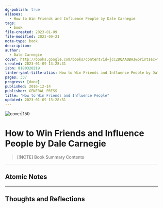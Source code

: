 ```yaml
---
dg-publish: true
aliases:
  - How to Win Friends and Influence People by Dale Carnegie
tags:
  - book
file-created: 2023-01-09
file-modified: 2023-09-21
note-type: book 
description: 
author:
  - Dale Carnegie
cover: http://books.google.com/books/content?id=jcC2DQAAQBAJ&printsec=frontcover&img=1&zoom=1&edge=curl&source=gbs_api
created: 2023-01-09 13:28:31
isbn: 8180320219 
linter-yaml-title-alias: How to Win Friends and Influence People by Dale Carnegie
pages: 337
progress: [done]
published: 2016-12-14
publisher: GENERAL PRESS
title: "How to Win Friends and Influence People"
updated: 2023-01-09 13:28:31
---
```


![cover|150](http://books.google.com/books/content?id=jcC2DQAAQBAJ&printsec=frontcover&img=1&zoom=1&edge=curl&source=gbs_api)

# How to Win Friends and Influence People by Dale Carnegie

> [!NOTE] Book Summary
> Contents

---

## Atomic Notes

---

## Thoughts and Reflections
